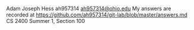 Adam Joseph Hess
ah957314
ah957314@ohio.edu
My answers are recorded at https://github.com/ah957314/git-lab/blob/master/answers.md
CS 2400 Summer 1, Section 100
